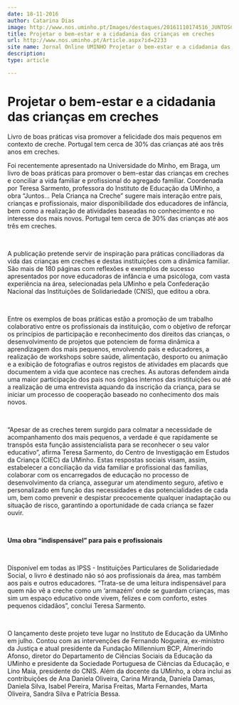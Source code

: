 ```yaml
---
date: 18-11-2016
author: Catarina Dias
image: http://www.nos.uminho.pt/Images/destaques/20161110174516_JUNTOSCAPAv2.jpg
title: Projetar o bem-estar e a cidadania das crianças em creches
url: http://www.nos.uminho.pt/Article.aspx?id=2233
site name: Jornal Online UMINHO Projetar o bem-estar e a cidadania das crianças em creches
description: 
type: article

---
```

# Projetar o bem-estar e a cidadania das crianças em creches


  

Livro de boas práticas visa promover a felicidade dos mais pequenos em contexto de creche. Portugal tem cerca de 30% das crianças até aos três anos em creches.

Foi recentemente apresentado na Universidade do Minho, em Braga, um livro de boas práticas para promover o bem-estar das crianças em creches e conciliar a vida familiar e profissional do agregado familiar. Coordenada por Teresa Sarmento, professora do Instituto de Educação da UMinho, a obra “Juntos… Pela Criança na Creche” sugere mais interação entre pais, crianças e profissionais, maior disponibilidade dos educadores de infância, bem como a realização de atividades baseadas no conhecimento e no interesse dos mais novos. Portugal tem cerca de 30% das crianças até aos três em creches.

 

A publicação pretende servir de inspiração para práticas conciliadoras da vida das crianças em creches e destas instituições com a dinâmica familiar. São mais de 180 páginas com reflexões e exemplos de sucesso apresentados por nove educadoras de infância e uma psicóloga, com vasta experiência na área, selecionadas pela UMinho e pela Confederação Nacional das Instituições de Solidariedade (CNIS), que editou a obra.

 

Entre os exemplos de boas práticas estão a promoção de um trabalho colaborativo entre os profissionais da instituição, com o objetivo de reforçar os princípios de participação e reconhecimento dos direitos das crianças, o desenvolvimento de projetos que potenciem de forma dinâmica a aprendizagem dos mais pequenos, envolvendo pais e educadores, a realização de workshops sobre saúde, alimentação, desporto ou animação e a exibição de fotografias e outros registos de atividades em placards que documentem a vida que acontece nas creches. As autoras defendem ainda uma maior participação dos pais nos órgãos internos das instituições ou até a realização de uma entrevista aquando da inscrição da criança, para se iniciar um processo de cooperação baseado no conhecimento dos mais novos. 

 

“Apesar de as creches terem surgido para colmatar a necessidade de acompanhamento dos mais pequenos, a verdade é que rapidamente se transpôs esta função assistencialista para se reconhecer o seu valor educativo”, afirma Teresa Sarmento, do Centro de Investigação em Estudos da Criança (CIEC) da UMinho. Estas respostas sociais visam, assim, estabelecer a conciliação da vida familiar e profissional das famílias, colaborar com os encarregados de educação no processo de desenvolvimento da criança, assegurar um atendimento seguro, afetivo e personalizado em função das necessidades e das potencialidades de cada um, bem como prevenir e despistar precocemente qualquer inadaptação ou situação de risco, garantindo a oportunidade de cada criança se fazer ouvir. 

 

**Uma obra “indispensável” para pais e profissionais** 

 

Disponível em todas as IPSS - Instituições Particulares de Solidariedade Social, o livro é destinado não só aos profissionais da área, mas também aos pais e outros educadores. “Trata-se de uma leitura indispensável para quem não vê a creche como um ‘armazém’ onde se guardam crianças, mas sim um espaço educativo onde vivem, felizes e com conforto, estes pequenos cidadãos”, conclui Teresa Sarmento.

 

O lançamento deste projeto teve lugar no Instituto de Educação da UMinho em julho. Contou com as intervenções de Fernando Nogueira, ex-ministro da Justiça e atual presidente da Fundação Millennium BCP, Almerindo Afonso, diretor do Departamento de Ciências Sociais da Educação da UMinho e presidente da Sociedade Portuguesa de Ciências da Educação, e Lino Maia, presidente do CNIS. Além da docente da UMinho, a obra inclui as contribuições de Ana Daniela Oliveira, Carina Miranda, Daniela Damas, Daniela Silva, Isabel Pereira, Marisa Freitas, Marta Fernandes, Marta Oliveira, Sandra Silva e Patrícia Bessa.

